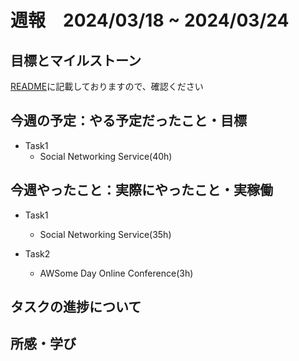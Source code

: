 # 週報　2024/03/18 ~ 2024/03/24

## 目標とマイルストーン
[README](https://github.com/Aki158/weekly-report/blob/main/README.md)に記載しておりますので、確認ください

## 今週の予定：やる予定だったこと・目標
- Task1
    - Social Networking Service(40h)

## 今週やったこと：実際にやったこと・実稼働

- Task1
    - Social Networking Service(35h)

- Task2
    - AWSome Day Online Conference(3h)

## タスクの進捗について

## 所感・学び

